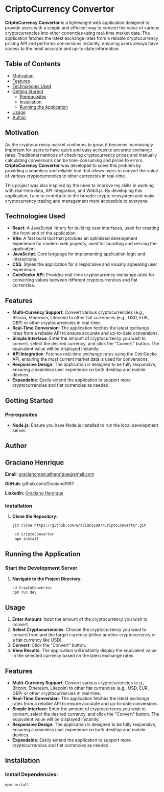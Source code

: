 # CriptoCurrency Convertor 

**CriptoCurrency Convertor** is a lightweight web application designed to provide users with a simple and efficient way to convert the value of various cryptocurrencies into other currencies using real-time market data. The application fetches the latest exchange rates from a reliable cryptocurrency pricing API and performs conversions instantly, ensuring users always have access to the most accurate and up-to-date information.


## Table of Contents
- [Motivation](#Motivation)
- [Features](#features)
- [Technologies Used](#technologies-used)
- [Getting Started](#getting-started)
  - [Prerequisites](#prerequisites)
  - [Installation](#installation)
  - [Running the Application](#running-the-application)
- [Usage](#usage)
- [Author](#author)

## Motivation

As the cryptocurrency market continues to grow, it becomes increasingly important for users to have quick and easy access to accurate exchange rates. Traditional methods of checking cryptocurrency prices and manually calculating conversions can be time-consuming and prone to errors. **CriptoCurrency Convertor** was developed to solve this problem by providing a seamless and reliable tool that allows users to convert the value of various cryptocurrencies to other currencies in real-time.

This project was also inspired by the need to improve my skills in working with real-time data, API integration, and Web3.js. By developing this application, I aim to contribute to the broader crypto ecosystem and make cryptocurrency trading and management more accessible to everyone.

## Technologies Used

- **React**: A JavaScript library for building user interfaces, used for creating the front-end of the application.
- **Vite**: A fast build tool that provides an optimized development experience for modern web projects, used for bundling and serving the application.
- **JavaScript**: Core language for implementing application logic and interactions.
- **CSS**: Styles the application for a responsive and visually appealing user experience.
- **CoinGecko API**: Provides real-time cryptocurrency exchange rates for converting values between different cryptocurrencies and fiat currencies.


## Features

- **Multi-Currency Support**: Convert various cryptocurrencies (e.g., Bitcoin, Ethereum, Litecoin) to other fiat currencies (e.g., USD, EUR, GBP) or other cryptocurrencies in real-time.
- **Real-Time Conversion**: The application fetches the latest exchange rates from a reliable API to ensure accurate and up-to-date conversions.
- **Simple Interface**: Enter the amount of cryptocurrency you wish to convert, select the desired currency, and click the "Convert" button. The equivalent value will be displayed instantly.
- **API Integration**: Fetches real-time exchange rates using the CoinGecko API, ensuring the most current market data is used for conversions.
- **Responsive Design**: The application is designed to be fully responsive, ensuring a seamless user experience on both desktop and mobile devices.
- **Expandable**: Easily extend the application to support more cryptocurrencies and fiat currencies as needed.


## Getting Started

### Prerequisites

- **Node.js**: Ensure you have Node.js installed to run the local development server.

## Author

 ## Graciano Henrique
**Email**: gracianomanuelhenrique@email.com

**GitHub**: github.com/Graciano1997

**LinkedIn**: [Graciano Henrique](https://www.linkedin.com/in/gracianohenrique/)

### Installation

1. **Clone the Repository**:
   ```bash
   git clone https://github.com/Graciano1997/CriptoConvertor.git
   
    cd CriptoConvertor
    npm install


## Running the Application

### Start the Development Server

1. **Navigate to the Project Directory**:
   ```bash 
   cd CriptoConvertor
   npm run dev

## Usage

1. **Enter Amount**: Input the amount of the cryptocurrency you wish to convert.
2. **Select Cryptocurrencies**: Choose the cryptocurrency you want to convert from and the target currency (either another cryptocurrency or a fiat currency like USD).
3. **Convert**: Click the "Convert" button.
4. **View Results**: The application will instantly display the equivalent value in the selected currency based on the latest exchange rates.


## Features

- **Multi-Currency Support**: Convert various cryptocurrencies (e.g., Bitcoin, Ethereum, Litecoin) to other fiat currencies (e.g., USD, EUR, GBP) or other cryptocurrencies in real-time.
- **Real-Time Conversion**: The application fetches the latest exchange rates from a reliable API to ensure accurate and up-to-date conversions.
- **Simple Interface**: Enter the amount of cryptocurrency you wish to convert, select the desired currency, and click the "Convert" button. The equivalent value will be displayed instantly.
- **Responsive Design**: The application is designed to be fully responsive, ensuring a seamless user experience on both desktop and mobile devices.
- **Expandable**: Easily extend the application to support more cryptocurrencies and fiat currencies as needed.

## Installation

### Install Dependencies:

``` bash
npm install


